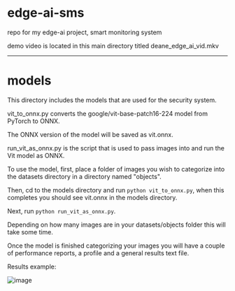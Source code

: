 # edge-ai-sms
repo for my edge-ai project, smart monitoring system

demo video is located in this main directory titled deane_edge_ai_vid.mkv

---

# models

This directory includes the models that are used for the security system.

vit_to_onnx.py converts the google/vit-base-patch16-224 model from PyTorch to ONNX.

The ONNX version of the model will be saved as vit.onnx.

run_vit_as_onnx.py is the script that is used to pass images into and run the Vit model as ONNX.

To use the model, first,  place a folder of images you wish to categorize into the datasets directory in a directory named "objects".

Then, cd to the models directory and run `python vit_to_onnx.py`, when this completes you should see vit.onnx in the models directory.

Next, run `python run_vit_as_onnx.py`. 

Depending on how many images are in your datasets/objects folder this will take some time. 

Once the model is finished categorizing your images you will have a couple of performance reports, a profile and a general results text file.

Results example:

![image](https://github.com/user-attachments/assets/d3717529-e4d7-4b70-a285-5e3e1097e81a)

